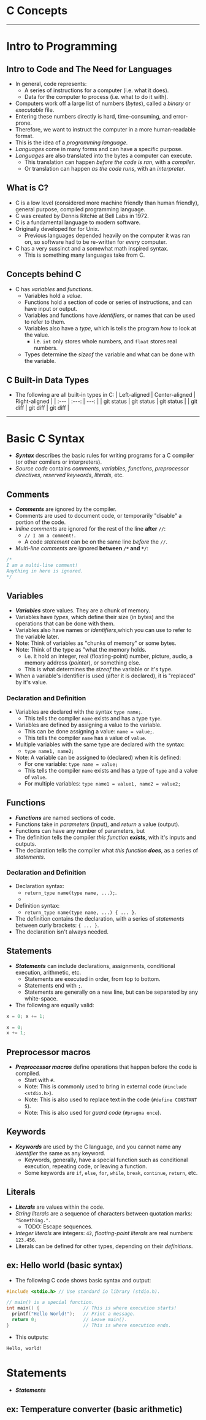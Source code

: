 # C Concepts

---

# Intro to Programming
## Intro to Code and The Need for Languages
- In general, code represents:
	- A series of instructions for a computer (i.e. what it does).
	- Data for the computer to process (i.e. what to do it with).
- Computers work off a large list of numbers (_bytes_), called a _binary_ or _executable_ file.
- Entering these numbers directly is hard, time-consuming, and error-prone.
- Therefore, we want to instruct the computer in a more human-readable format.
- This is the idea of a _programming language_.
- _Languages_ come in many forms and can have a specific purpose.
- _Languages_ are also translated into the bytes a computer can execute.
	- This translation can happen _before the code is ran_, with a _compiler_.
 	- Or translation can happen _as the code runs_, with an _interpreter_.
## What is C?
- C is a low level (considered more machine friendly than human friendly), general purpose, compiled programming language.
- C was created by Dennis Ritchie at Bell Labs in 1972.
- C is a fundamental language to modern software.
- Originally developed for for Unix.
	- Previous languages depended heavily on the computer it was ran on, so software had to be re-written for _every_ computer.
- C has a very sussinct and a somewhat math inspired syntax.
	- This is something many languages take from C.
## Concepts behind C
- C has _variables_ and _functions_.
 	- Variables hold a _value_.
	- Functions hold a section of code or series of instructions, and can have input or output.
	- Variables and functions have _identifiers_, or names that can be used to refer to them.
 	- Variables also have a _type_, which is tells the program _how_ to look at the value.
		- i.e. `int` only stores whole numbers, and `float` stores real numbers.
	- Types determine the _sizeof_ the variable and what can be done with the variable.
## C Built-in Data Types
- The following are all built-in types in C:
| Left-aligned | Center-aligned | Right-aligned |
| :---         |     :---:      |          ---: |
| git status   | git status     | git status    |
| git diff     | git diff       | git diff      |


---

# Basic C Syntax
- **_Syntax_** describes the basic rules for writing programs for a C compiler (or other comilers or interpreters).
- _Source code_ contains _comments_, _variables_, _functions_, _preprocessor directives_, _reserved keywords_, _literals_, etc.
## Comments
- **_Comments_** are ignored by the compiler.
- Comments are used to document code, or temporarily "disable" a portion of the code.
- _Inline comments_ are ignored for the rest of the line **after `//`**:
	- `// I am a comment!`.
	- A code _statement_ can be on the same line *before* the `//`.
- *Multi-line comments* are ignored **between `/*` and `*/`**:
```C
/*
I am a multi-line comment!
Anything in here is ignored.
*/
```
## Variables
- **_Variables_** store values. They are a chunk of memory.
- Variables have _types_, which define their size (in bytes) and the operations that can be done with them.
- Variables also have names or _identifiers_,which you can use to refer to the variable later.
- Note: Think of variables as "chunks of memory" or some bytes.
- Note: Think of the type as "what the memory holds.
	- i.e. it hold an integer, real (floating-point) number, picture, audio, a memory address (_pointer_), or something else.
	- This is what determines the _sizeof_ the variable or it's type.
- When a variable's identifier is used (after it is declared), it is "replaced" by it's value.
### Declaration and Definition
- Variables are declared with the syntax `type name;`.
	- This tells the compiler `name` exists and has a type `type`.
- Variables are defined by assigning a value to the variable.
	- This can be done assigning a value: `name = value;`.
	- This tells the compiler `name` has a value of `value`.
- Multiple variables with the same type are declared with the syntax:
	- `type name1, name2;`
- Note: A variable can be assigned to (declared) when it is defined:
	- For one variable: `type name = value;`
 	- This tells the compiler `name` exists and has a type of `type` and a value of `value`.
  	- For multiple variables: `type name1 = value1, name2 = value2;`
## Functions
- **_Functions_** are named sections of code.
- Functions take in _parameters_ (input), and _return_ a value (output).
- Functions can have any number of parameters, but 
- The definition tells the compiler _this function **exists**_, with it's inputs and outputs.
- The declaration tells the compiler what _this function **does**_, as a series of _statements_.
### Declaration and Definition
- Declaration syntax:
	- `return_type name(type name, ...);`.
  	- 
- Definition syntax:
	- `return_type name(type name, ...) { ... }`.
- The definition contains the declaration, with a series of _statements_ between curly brackets: `{ ... }`. 
- The declaration isn't always needed.
	
## Statements
- **_Statements_** can include declarations, assignments, conditional execution, arithmetic, etc.
	- Statements are executed in order, from top to bottom.
	- Statements end with `;`.
	- Statements are generally on a new line, but can be separated by any white-space.
- The following are equally valid:
```C
x = 0; x += 1;
```
```C
x = 0;
x += 1;
```
## Preprocessor macros
- **_Preprocessor macros_** define operations that happen before the code is compiled.
	- Start with `#`.
	- Note: This is commonly used to bring in external code (`#include <stdio.h>`).
	- Note: This is also used to replace text in the code (`#define CONSTANT 5`).
	- Note: This is also used for _guard code_ (`#pragma once`).
## Keywords
- **_Keywords_** are used by the C language, and you cannot name any _identifier_ the same as any keyword.
	- Keywords, generally, have a special function such as conditional execution, repeating code, or leaving a function.
	- Some keywords are `if`, `else`, `for`, `while`, `break`, `continue`, `return`, etc.
## Literals
- **_Literals_** are values within the code.
- _String literals_ are a sequence of characters between quotation marks: `"Something."`.
	- TODO: Escape sequences.
- _Integer literals_ are integers: `42`, _floating-point literals_ are real numbers: `123.456`.
- Literals can be defined for other types, depending on their _definitions_.
## ex: Hello world (basic syntax)
- The following C code shows basic syntax and output:
```C
#include <stdio.h> // Use standard io library (stdio.h).

// main() is a special function.
int main() {                // This is where execution starts!
  printf("Hello World!");	// Print a message.
  return 0;					// Leave main().
}                           // This is where execution ends.
```
- This outputs:
```bash
Hello, world!

```

# Statements
- **_Statements_** 
## ex: Temperature converter (basic arithmetic)
